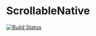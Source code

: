 # ScrollableNative
[![Build Status](https://travis-ci.org/pintxos/ScrollableNative.svg)](https://travis-ci.org/pintxos/ScrollableNative)
